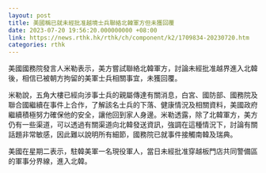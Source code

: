 ```yaml
---
layout: post
title: 美國稱已就未經批准越境士兵聯絡北韓軍方但未獲回覆
date: 2023-07-20 19:56:20.000000000 +08:00
link: https://news.rthk.hk/rthk/ch/component/k2/1709834-20230720.htm
categories: rthk
---
```


美國國務院發言人米勒表示，美方嘗試聯絡北韓軍方，討論未經批准越界進入北韓後，相信已被朝方拘留的美軍士兵相關事宜，未獲回覆。

米勒說，五角大樓已經向涉事士兵的親屬傳達有關消息，白宮、國防部、國務院及聯合國繼續在事件上合作，了解該名士兵的下落、健康情況及相關資料，美國政府繼續積極努力確保他的安全，讓他回到家人身邊。米勒透露，除了北韓軍方，美方仍有一些渠道，可以透過有關渠道向北韓發送資訊，強調在這種情況下，討論有關話題非常敏感，因此難以說明所有細節，國務院已就事件接觸南韓及瑞典。

美國在星期二表示，駐韓美軍一名現役軍人，當日未經批准穿越板門店共同警備區的軍事分界線，進入北韓。
